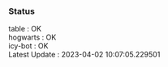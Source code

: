 ### Status


table : OK  
hogwarts : OK  
icy-bot : OK  
Latest Update : 2023-04-02 10:07:05.229501
